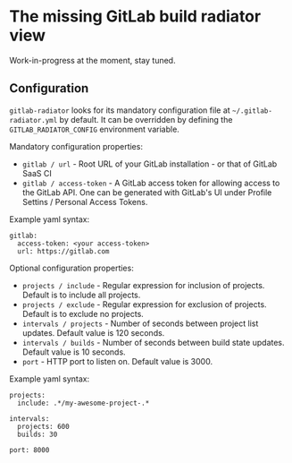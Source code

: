 The missing GitLab build radiator view
=====

Work-in-progress at the moment, stay tuned.

Configuration
----

```gitlab-radiator``` looks for its mandatory configuration file at ```~/.gitlab-radiator.yml``` by default.
It can be overridden by defining the ```GITLAB_RADIATOR_CONFIG``` environment variable.

Mandatory configuration properties:

- ```gitlab / url``` - Root URL of your GitLab installation - or that of GitLab SaaS CI
- ```gitlab / access-token``` - A GitLab access token for allowing access to the GitLab API. One can be generated with GitLab's UI under Profile Settins / Personal Access Tokens.

Example yaml syntax:

```
gitlab:
  access-token: <your access-token>
  url: https://gitlab.com
```

Optional configuration properties:

- ```projects / include``` - Regular expression for inclusion of projects. Default is to include all projects.
- ```projects / exclude``` - Regular expression for exclusion of projects. Default is to exclude no projects.
- ```intervals / projects``` - Number of seconds between project list updates. Default value is 120 seconds.
- ```intervals / builds``` -  Number of seconds between build state updates. Default value is 10 seconds.
- ```port``` - HTTP port to listen on. Default value is 3000.

Example yaml syntax:

```
projects:
  include: .*/my-awesome-project-.*

intervals:
  projects: 600
  builds: 30

port: 8000
```
